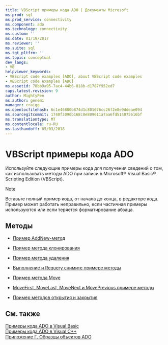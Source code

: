 ```yaml
---
title: VBScript примеры кода ADO | Документы Microsoft
ms.prod: sql
ms.prod_service: connectivity
ms.component: ado
ms.technology: connectivity
ms.custom: ''
ms.date: 01/19/2017
ms.reviewer: ''
ms.suite: sql
ms.tgt_pltfrm: ''
ms.topic: conceptual
dev_langs:
- VB
helpviewer_keywords:
- VBScript code examples [ADO], about VBScript code examples
- VBScript code examples [ADO]
ms.assetid: 78bb9a95-7ac4-44b6-818b-d1787f952ed7
caps.latest.revision: 9
author: MightyPen
ms.author: genemi
manager: craigg
ms.openlocfilehash: 6c1e46800b874d1c801676cc26f2e8e9ddeae094
ms.sourcegitcommit: 1740f3090b168c0e809611a7aa6fd514075616bf
ms.translationtype: MT
ms.contentlocale: ru-RU
ms.lasthandoff: 05/03/2018
---
```

# <a name="ado-code-examples-vbscript"></a>VBScript примеры кода ADO
Используйте следующие примеры кода для получения сведений о том, как использовать методы ADO при записи в Microsoft® Visual Basic® Scripting Edition (VBScript).  
  
> [!NOTE]
>  Вставьте полный пример кода, от начала до конца, в редакторе кода. Пример может работать неправильно, если частичная примеры используются или если теряется форматирование абзаца.  
  
## <a name="methods"></a>Методы  
  
-   [Пример AddNew-метод](../../../ado/reference/ado-api/addnew-method-example-vbscript.md)  
  
-   [Пример метода клонирования](../../../ado/reference/ado-api/clone-method-example-vbscript.md)  
  
-   [Пример метода удаления](../../../ado/reference/ado-api/delete-method-example-vbscript.md)  
  
-   [Выполнение и Requery снимите примере методы](../../../ado/reference/ado-api/execute-requery-and-clear-methods-example-vbscript.md)  
  
-   [Пример метода Move](../../../ado/reference/ado-api/move-method-example-vbscript.md)  
  
-   [MoveFirst, MoveLast, MoveNext и MovePrevious примере методы](../../../ado/reference/ado-api/movefirst-movelast-movenext-and-moveprevious-methods-example-vbscript.md)  
  
-   [Пример методов открытия и закрытия](../../../ado/reference/ado-api/open-and-close-methods-example-vbscript.md)  
  
## <a name="see-also"></a>См. также  
 [Примеры кода ADO в Visual Basic](../../../ado/reference/ado-api/ado-code-examples-in-visual-basic.md)   
 [Примеры кода ADO в Visual C++](../../../ado/reference/ado-api/ado-code-examples-in-visual-c.md)   
 [Приложение Г. Образцы объектов ADO](../../../ado/guide/appendixes/appendix-d-ado-samples.md)
